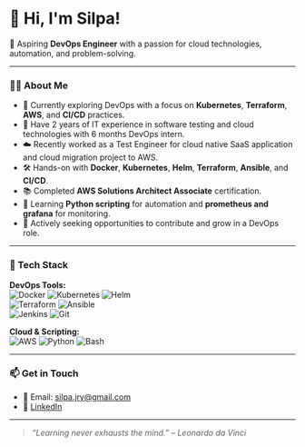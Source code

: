 # 👋 Hi, I'm Silpa!

🌟 Aspiring **DevOps Engineer** with a passion for cloud technologies, automation, and problem-solving.

---

### 👩‍💻 About Me

- 🔧 Currently exploring DevOps with a focus on **Kubernetes**, **Terraform**, **AWS**, and **CI/CD** practices.
- 🧪 Have 2 years of IT experience in software testing and cloud technologies with 6 months DevOps intern.
- ☁️ Recently worked as a Test Engineer for cloud native SaaS application and cloud migration project to AWS.
- 🛠️ Hands-on with **Docker**, **Kubernetes**, **Helm**, **Terraform**, **Ansible**, and **CI/CD**.
- 📚 Completed **AWS Solutions Architect Associate** certification.
- 🧠 Learning **Python scripting** for automation and **prometheus and grafana** for monitoring.
- 🎯 Actively seeking opportunities to contribute and grow in a DevOps role.

---

### 🔧 Tech Stack

**DevOps Tools:**  
![Docker](https://img.shields.io/badge/-Docker-blue?logo=docker) ![Kubernetes](https://img.shields.io/badge/-Kubernetes-blue?logo=kubernetes) ![Helm](https://img.shields.io/badge/-Helm-0F1689?logo=helm)  
![Terraform](https://img.shields.io/badge/-Terraform-623CE4?logo=terraform) ![Ansible](https://img.shields.io/badge/-Ansible-E95420?logo=ansible)  
![Jenkins](https://img.shields.io/badge/-Jenkins-D24939?logo=jenkins) ![Git](https://img.shields.io/badge/-Git-F05032?logo=git)

**Cloud & Scripting:**  
![AWS](https://img.shields.io/badge/-AWS-232F3E?logo=amazon-aws) ![Python](https://img.shields.io/badge/-Python-3776AB?logo=python) ![Bash](https://img.shields.io/badge/-Bash-4EAA25?logo=gnubash)

---

### 📫 Get in Touch

- 📧 Email: silpa.jry@gmail.com  
- 💼 [LinkedIn](https://www.linkedin.com/in/silpajakkareddy)

---

> *“Learning never exhausts the mind.” – Leonardo da Vinci*

